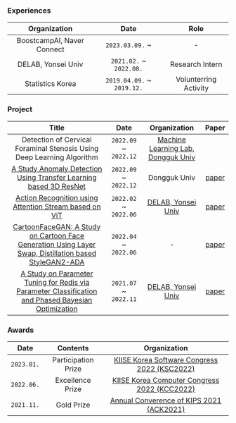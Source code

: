 
<!--
**nebulajo/nebulajo** is a ✨ _special_ ✨ repository because its `README.md` (this file) appears on your GitHub profile.

Here are some ideas to get you started:

- 🔭 I’m currently working on ...
- 🌱 I’m currently learning ...
- 👯 I’m looking to collaborate on ...
- 🤔 I’m looking for help with ...
- 💬 Ask me about ...
- 📫 How to reach me: ...
- 😄 Pronouns: ...
- ⚡ Fun fact: ...
-->

### Experiences

| Organization | Date 	| Role |
|:-----:	|:----------:	|:-----------:|
| BoostcampAI, Naver Connect | `2023.03.09.` ~  | -  |
| DELAB, Yonsei Univ | `2021.02.` ~  `2022.08.` | Research Intern  |
| Statistics Korea | `2019.04.09.` ~  `2019.12.` | Volunterring Activity |


### Project

| Title | Date  | Organization | Paper |
|:-----:	|:----------:	|:-----------:| :-----------:|
| Detection of Cervical Foraminal Stenosis Using Deep Learning Algorithm | `2022.09` ~ `2022.12` 	| [Machine Learning Lab, Dongguk Univ](https://www.ml.dongguk.edu/) | 
| [A Study Anomaly Detection Using Transfer Learning based 3D ResNet](https://github.com/nebulajo/TransferLearning_3DResNet) | `2022.09` ~ `2022.12` 	| Dongguk Univ | [paper](https://c11.kr/19ef6)
| [Action Recognition using Attention Stream based on ViT ](https://github.com/nebulajo/action_recognition_i3d_vit) | `2022.02` ~ `2022.06` 	| [DELAB, Yonsei Univ](http://delab.yonsei.ac.kr/) | [paper](https://c11.kr/19e4t)
| [CartoonFaceGAN: A Study on Cartoon Face Generation Using Layer Swap, Distillation based StyleGAN2-ADA ](https://github.com/nebulajo/cartoonfacegan/tree/main) | `2022.04` ~ `2022.06` 	| - | [paper](https://c11.kr/19ef4)
| [A Study on Parameter Tuning for Redis via Parameter Classification and Phased Bayesian Optimization ](https://github.com/nebulajo/DB_tuning_machinelearning) | `2021.07` ~ `2022.11` 	| [DELAB, Yonsei Univ](http://delab.yonsei.ac.kr/) | [paper](https://c11.kr/19e4j)


### Awards
| Date | Contents 	| Organization |
|:-----:	|:----------:	|:-----------:|
| `2023.01.` 	| Participation Prize | [KIISE Korea Software Congress 2022 (KSC2022)](https://www.kiise.or.kr/academy/main/main.fa)  |
| `2022.06.` 	| Excellence Prize | [KIISE Korea Computer Congress 2022 (KCC2022)](https://www.kiise.or.kr/academy/main/main.fa)  |
| `2021.11.` 	| Gold Prize | [Annual Converence of KIPS 2021 (ACK2021)](https://www.manuscriptlink.com/society/kips/conference/ack2021)  |


